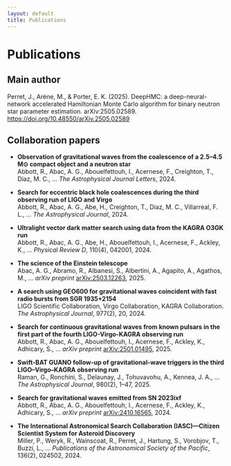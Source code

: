 ```yaml
---
layout: default
title: Publications
---
```


# Publications


## Main author 

Perret, J., Aréne, M., & Porter, E. K. (2025). DeepHMC: a deep-neural-network accelerated Hamiltonian Monte Carlo algorithm for binary neutron star parameter estimation. arXiv:2505.02589. https://doi.org/10.48550/arXiv.2505.02589

## Collaboration papers

- **Observation of gravitational waves from the coalescence of a 2.5–4.5 M⊙ compact object and a neutron star**  
  Abbott, R., Abac, A. G., Abouelfettouh, I., Acernese, F., Creighton, T., Diaz, M. C., ... *The Astrophysical Journal Letters*, 2024.

- **Search for eccentric black hole coalescences during the third observing run of LIGO and Virgo**  
  Abbott, R., Abac, A. G., Abe, H., Creighton, T., Diaz, M. C., Villarreal, F. L., ... *The Astrophysical Journal*, 2024.

- **Ultralight vector dark matter search using data from the KAGRA O3GK run**  
  Abbott, R., Abac, A. G., Abe, H., Abouelfettouh, I., Acernese, F., Ackley, K., ... *Physical Review D*, 110(4), 042001, 2024.

- **The science of the Einstein telescope**  
  Abac, A. G., Abramo, R., Albanesi, S., Albertini, A., Agapito, A., Agathos, M., ... *arXiv preprint* [arXiv:2503.12263](https://arxiv.org/abs/2503.12263), 2025.

- **A search using GEO600 for gravitational waves coincident with fast radio bursts from SGR 1935+2154**  
  LIGO Scientific Collaboration, Virgo Collaboration, KAGRA Collaboration. *The Astrophysical Journal*, 977(2), 20, 2024.

- **Search for continuous gravitational waves from known pulsars in the first part of the fourth LIGO-Virgo-KAGRA observing run**  
  Abbott, R., Abac, A. G., Abouelfettouh, I., Acernese, F., Ackley, K., Adhicary, S., ... *arXiv preprint* [arXiv:2501.01495](https://arxiv.org/abs/2501.01495), 2025.

- **Swift-BAT GUANO follow-up of gravitational-wave triggers in the third LIGO–Virgo–KAGRA observing run**  
  Raman, G., Ronchini, S., Delaunay, J., Tohuvavohu, A., Kennea, J. A., ... *The Astrophysical Journal*, 980(2), 1–47, 2025.

- **Search for gravitational waves emitted from SN 2023ixf**  
  Abbott, R., Abac, A. G., Abouelfettouh, I., Acernese, F., Ackley, K., Adhicary, S., ... *arXiv preprint* [arXiv:2410.16565](https://arxiv.org/abs/2410.16565), 2024.

- **The International Astronomical Search Collaboration (IASC)—Citizen Scientist System for Asteroid Discovery**  
  Miller, P., Weryk, R., Wainscoat, R., Perret, J., Hartung, S., Vorobjov, T., Buzzi, L., ... *Publications of the Astronomical Society of the Pacific*, 136(2), 024502, 2024.


